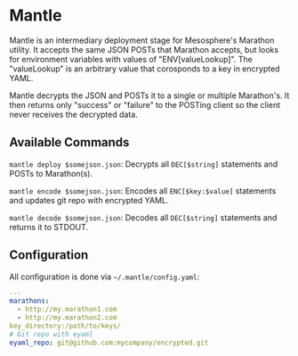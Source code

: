 # Mantle
Mantle is an intermediary deployment stage for Mesosphere's Marathon utility. It accepts the same JSON POSTs that Marathon accepts, but looks for environment variables with values of "ENV[valueLookup]". The "valueLookup" is an arbitrary value that corosponds to a key in encrypted YAML. 

Mantle decrypts the JSON and POSTs it to a single or multiple Marathon's. It then returns only "success" or "failure" to the POSTing client so the client never receives the decrypted data. 

## Available Commands

```mantle deploy $somejson.json```: Decrypts all `DEC[$string]` statements and POSTs to Marathon(s).

```mantle encode $somejson.json```: Encodes all `ENC[$key:$value]` statements and updates git repo with encrypted YAML.

```mantle decode $somejson.json```: Decodes all `DEC[$string]` statements and returns it to STDOUT. 

## Configuration
All configuration is done via `~/.mantle/config.yaml`:

```yaml
---
marathons:
  - http://my.marathon1.com
  - http://my.marathon2.com
key_directory:/path/to/keys/
# Git repo with eyaml 
eyaml_repo: git@github.com:mycompany/encrypted.git
```
